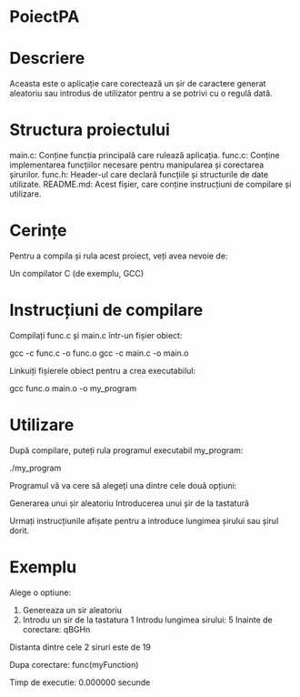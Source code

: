 # PoiectPA

# Descriere
Aceasta este o aplicație care corectează un șir de caractere generat aleatoriu sau introdus de utilizator pentru a se potrivi cu o regulă dată.

# Structura proiectului
main.c: Conține funcția principală care rulează aplicația.
func.c: Conține implementarea funcțiilor necesare pentru manipularea și corectarea șirurilor.
func.h: Header-ul care declară funcțiile și structurile de date utilizate.
README.md: Acest fișier, care conține instrucțiuni de compilare și utilizare.

# Cerințe
Pentru a compila și rula acest proiect, veți avea nevoie de:

Un compilator C (de exemplu, GCC)

# Instrucțiuni de compilare
Compilați func.c și main.c într-un fișier obiect:

gcc -c func.c -o func.o gcc -c main.c -o main.o

Linkuiți fișierele obiect pentru a crea executabilul:

gcc func.o main.o -o my_program

# Utilizare
După compilare, puteți rula programul executabil my_program:

./my_program

Programul vă va cere să alegeți una dintre cele două opțiuni:

Generarea unui șir aleatoriu Introducerea unui șir de la tastatură

Urmați instrucțiunile afișate pentru a introduce lungimea șirului sau șirul dorit.

# Exemplu
Alege o optiune:
1. Genereaza un sir aleatoriu
2. Introdu un sir de la tastatura
1
Introdu lungimea sirului:
5
Inainte de corectare:
qBGHn

Distanta dintre cele 2 siruri este de 19

Dupa corectare:
func(myFunction)

Timp de executie: 0.000000 secunde
